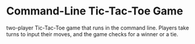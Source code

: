 # Command-Line Tic-Tac-Toe Game
 two-player Tic-Tac-Toe game that runs in the command line. Players take turns to input their moves, and the game checks for a winner or a tie.
